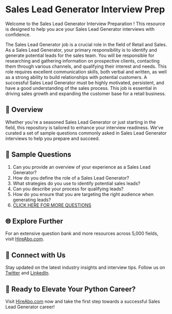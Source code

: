 # Sales Lead Generator Interview Prep

Welcome to the Sales Lead Generator Interview Preparation ! This resource is designed to help you ace your Sales Lead Generator interviews with confidence.

The Sales Lead Generator job is a crucial role in the field of Retail and Sales. As a Sales Lead Generator, your primary responsibility is to identify and generate potential leads for the sales team. You will be responsible for researching and gathering information on prospective clients, contacting them through various channels, and qualifying their interest and needs. This role requires excellent communication skills, both verbal and written, as well as a strong ability to build relationships with potential customers. A successful Sales Lead Generator must be highly motivated, persistent, and have a good understanding of the sales process. This job is essential in driving sales growth and expanding the customer base for a retail business.

## 🚀 Overview

Whether you're a seasoned Sales Lead Generator or just starting in the field, this repository is tailored to enhance your interview readiness. We've curated a set of sample questions commonly asked in Sales Lead Generator interviews to help you prepare and succeed.

## 📝 Sample Questions

1. Can you provide an overview of your experience as a Sales Lead Generator?
2. How do you define the role of a Sales Lead Generator?
3. What strategies do you use to identify potential sales leads?
4. Can you describe your process for qualifying leads?
5. How do you ensure that you are targeting the right audience when generating leads?
6. [CLICK HERE FOR MORE QUESTIONS](https://hireabo.com/job/22_1_32/Sales%20Lead%20Generator)

## 🌐 Explore Further

For an extensive question bank and more resources across 5,000 fields, visit [HireAbo.com](https://www.hireabo.com).

## 📱 Connect with Us

Stay updated on the latest industry insights and interview tips. Follow us on [Twitter](https://twitter.com/hireabo) and [LinkedIn](https://www.linkedin.com/in/hire-abo-3609972a8/).

## 🚀 Ready to Elevate Your Python Career?

Visit [HireAbo.com](https://www.hireabo.com) now and take the first step towards a successful Sales Lead Generator career!